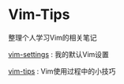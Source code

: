 # Vim-Tips
整理个人学习Vim的相关笔记

[vim-settings](https://github.com/Jeanhwea/Vim-Tips/tree/master/vim-settings) : 我的默认Vim设置

[vim-tips](https://github.com/Jeanhwea/Vim-Tips/tree/master/vim-tips) : Vim使用过程中的小技巧

